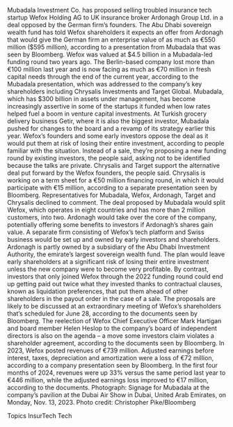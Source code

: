 Mubadala Investment Co. has proposed selling troubled insurance tech startup Wefox Holding AG to UK insurance broker Ardonagh Group Ltd. in a deal opposed by the German firm’s founders.
The Abu Dhabi sovereign wealth fund has told Wefox shareholders it expects an offer from Ardonagh that would give the German firm an enterprise value of as much as €550 million ($595 million), according to a presentation from Mubadala that was seen by Bloomberg. Wefox was valued at $4.5 billion in a Mubadala-led funding round two years ago.
The Berlin-based company lost more than €100 million last year and is now facing as much as €70 million in fresh capital needs through the end of the current year, according to the Mubadala presentation, which was addressed to the company’s key shareholders including Chrysalis Investments and Target Global.
Mubadala, which has $300 billion in assets under management, has become increasingly assertive in some of the startups it funded when low rates helped fuel a boom in venture capital investments. At Turkish grocery delivery business Getir, where it is also the biggest investor, Mubadala pushed for changes to the board and a revamp of its strategy earlier this year.
Wefox’s founders and some early investors oppose the deal as it would put them at risk of losing their entire investment, according to people familiar with the situation. Instead of a sale, they’re proposing a new funding round by existing investors, the people said, asking not to be identified because the talks are private.
Chrysalis and Target support the alternative deal put forward by the Wefox founders, the people said. Chrysalis is working on a term sheet for a €50 million financing round, in which it would participate with €15 million, according to a separate presentation seen by Bloomberg.
Representatives for Mubadala, Wefox, Ardonagh, Target and Chrysalis declined to comment.
The deal proposed by Mubadala would split Wefox, which operates in eight countries and has more than 2 million customers, into two. Ardonagh would take over the core of the company, potentially offering some benefits to investors if Ardonagh’s shares gain value. A separate firm consisting of Wefox’s tech platform and Swiss business would be set up and owned by early investors and shareholders.
Ardonagh is partly owned by a subsidiary of the Abu Dhabi Investment Authority, the emirate’s largest sovereign wealth fund.
The plan would leave early shareholders at a significant risk of losing their entire investment unless the new company were to become very profitable.
By contrast, investors that only joined Wefox through the 2022 funding round could end up getting paid out twice what they invested thanks to contractual clauses, known as liquidation preferences, that put them ahead of other shareholders in the payout order in the case of a sale.
The proposals are likely to be discussed at an extraordinary meeting of Wefox’s shareholders that’s scheduled for June 28, according to the documents seen by Bloomberg.
The reelection of Wefox Chief Executive Officer Mark Hartigan and board member Helen Heslop to the company’s board of independent directors is also on the agenda – a move some investors claim violates a shareholder agreement, according to the documents seen by Bloomberg.
In 2023, Wefox posted revenues of €739 million. Adjusted earnings before interest, taxes, depreciation and amortization were a loss of €72 million, according to a company presentation seen by Bloomberg.
In the first four months of 2024, revenues were up 33% versus the same period last year to €446 million, while the adjusted earnings loss improved to €17 million, according to the documents.
Photograph: Signage for Mubadala at the company’s pavilion at the Dubai Air Show in Dubai, United Arab Emirates, on Monday, Nov. 13, 2023. Photo credit: Christopher Pike/Bloomberg

Topics
InsurTech
Tech
